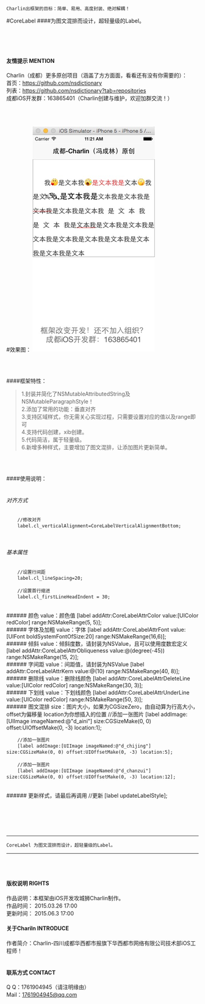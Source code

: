 

    Charlin出框架的目标：简单、易用、高度封装、绝对解耦！

#CoreLabel
####为图文混排而设计，超轻量级的Label。


<br /><br /><br />
#### 友情提示 MENTION<br />
Charlin（成都）更多原创项目（涵盖了方方面面，看看还有没有你需要的）：<br />
首页：https://github.com/nsdictionary<br />
列表：https://github.com/nsdictionary?tab=repositories<br />
成都iOS开发群：163865401（Charlin创建与维护，欢迎加群交流！）<br />
<br /><br /><br />

#效果图：
![image](./CoreLabel/label.png)

<br /><br />

####框架特性：<br />
>1.封装并简化了NSMutableAttributedString及NSMutableParagraphStyle！<br />
>2.添加了常用的功能：垂直对齐<br />
>3.支持区域样式，你无需关心实现过程，只需要设置对应的值以及range即可<br />
>4.支持代码创建，xib创建。<br />
>5.代码简洁，属于轻量级。<br />
>6.新增多种样式，主要增加了图文混排，让添加图片更新简单。<br />


<br /><br />

####使用说明：<br />
<br />
###### 对齐方式
        //修改对齐
        label.cl_verticalAlignment=CoreLabelVerticalAlignmentBottom;
<br />

###### 基本属性
        //设置行间距
        label.cl_lineSpacing=20;
        
        //设置首行缩进
        label.cl_firstLineHeadIndent = 30;

<br />
###### 颜色 value：颜色值
     [label addAttr:CoreLabelAttrColor value:[UIColor redColor] range:NSMakeRange(5, 5)];   
    
<br />
###### 字体及加粗 value：字体
     [label addAttr:CoreLabelAttrFont value:[UIFont boldSystemFontOfSize:20] range:NSMakeRange(16,6)];
<br />
###### 倾斜 value：倾斜度数，请封装为NSValue，且可以使用度数宏定义
     [label addAttr:CoreLabelAttrObliqueness value:@(degree(-45)) range:NSMakeRange(15, 2)];

<br />
###### 字间距 value：间距值，请封装为NSValue
     [label addAttr:CoreLabelAttrKern value:@(10) range:NSMakeRange(40, 8)];

<br />
###### 删除线 value：删除线颜色
     [label addAttr:CoreLabelAttrDeleteLine value:[UIColor redColor] range:NSMakeRange(30, 3)];

<br />
###### 下划线 value：下划线颜色
     [label addAttr:CoreLabelAttrUnderLine value:[UIColor redColor] range:NSMakeRange(50, 3)];


<br />
###### 图文混排  size：图片大小，如果为CGSizeZero，由自动算为行高大小，offset为偏移量 location为你想插入的位置
        //添加一张图片
        [label addImage:[UIImage imageNamed:@"d_aini"] size:CGSizeMake(0, 0) offset:UIOffsetMake(0, -3) location:1];
        
        //添加一张图片
        [label addImage:[UIImage imageNamed:@"d_chijing"] size:CGSizeMake(0, 0) offset:UIOffsetMake(0, -3) location:5];
        
        //添加一张图片
        [label addImage:[UIImage imageNamed:@"d_chanzui"] size:CGSizeMake(0, 0) offset:UIOffsetMake(0, -3) location:12];

<br />
######  更新样式，请最后再调用
        //更新
        [label updateLabelStyle];

<br /><br /><br /><br />

-----
    CoreLabel 为图文混排而设计，超轻量级的Label。
-----

<br /><br />

#### 版权说明 RIGHTS <br />
作品说明：本框架由iOS开发攻城狮Charlin制作。<br />
作品时间： 2015.03.26 17:00<br />
更新时间： 2015.06.3 17:00<br />

#### 关于Chariln INTRODUCE <br />
作者简介：Charlin-四川成都华西都市报旗下华西都市网络有限公司技术部iOS工程师！<br /><br />


#### 联系方式 CONTACT <br />
Q    Q：1761904945（请注明缘由）<br />
Mail：1761904945@qq.com<br />
